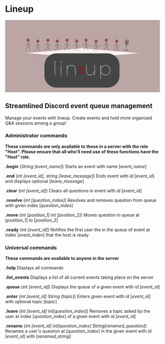 # Lineup
![Lineup graphic](https://github.com/AdiChops/lineup/blob/main/lineup_graphic.png?raw=true)
## Streamlined Discord event queue management

Manage your events with lineup. Create events and hold more organized Q&A sessions among a group!

### **Administrator commands**

**These commands are only available to those in a server with the role "Host". Please ensure that all who'll need use of these functions have the "Host" role.**

**.begin** (*String [event_name]*)
Starts an event with name [*event_name*]

**.end** (*int [event_id], string [leave_message]*)
Ends event with id [*event_id*] and displays optional [*leave_message*]

**.clear** (*int [event_id]*)
Clears all questions in event with id [*event_id*]

**.resolve** (*int [question_index]*)
Resolves and removes question from queue with given index [*question_index*]

**.move** (*int [position_1] int [position_2]*)
Moves question in queue at [*position_1*] to [*position_2*]

**.ready** (*int [event_id]*)
Notifies the first user the in the queue of event at index [*event_index*] that the host is ready

 

### Universal commands

**These commands are available to anyone in the server**

**.help**
Displays all commands 

**.list_events**
Displays a list of all current events taking place on the server

**.queue** (*int [event_id]*)
Displays the queue of a given event with id [*event_id*]

**.enter** (*int [event_id]* *String [topic]*)
Enters given event with id [*event_id*] with optional topic [*topic*]

**.leave** (*int [event_id]* int[*question_index*])
Removes a topic asked by the user at index [*question_index*] of a given event with id [*event_id*] 

**.rename** (*int [event_id]* *int[question_index]* *String[renamed_question]*)
Renames a user's question at [*question_index*] in the given event with id [*event_id*] with [*renamed_string*]
